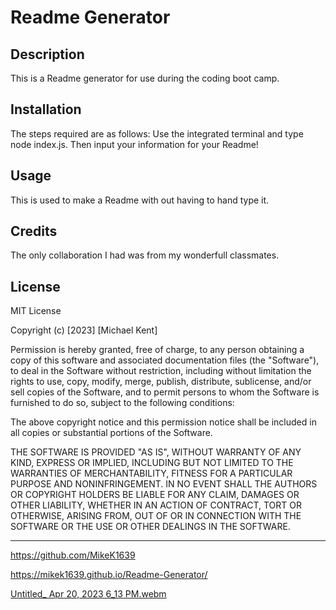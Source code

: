 # Readme Generator

## Description

This is a Readme generator for use during the coding boot camp.


## Installation

The steps required are as follows: 
Use the integrated terminal and type node index.js. 
Then input your information for your Readme!

## Usage

This is used to make a Readme with out having to hand type it.


## Credits

The only collaboration I had was from my wonderfull classmates.


## License

MIT License

Copyright (c) [2023] [Michael Kent]

Permission is hereby granted, free of charge, to any person obtaining a copy
of this software and associated documentation files (the "Software"), to deal
in the Software without restriction, including without limitation the rights
to use, copy, modify, merge, publish, distribute, sublicense, and/or sell
copies of the Software, and to permit persons to whom the Software is
furnished to do so, subject to the following conditions:

The above copyright notice and this permission notice shall be included in all
copies or substantial portions of the Software.

THE SOFTWARE IS PROVIDED "AS IS", WITHOUT WARRANTY OF ANY KIND, EXPRESS OR
IMPLIED, INCLUDING BUT NOT LIMITED TO THE WARRANTIES OF MERCHANTABILITY,
FITNESS FOR A PARTICULAR PURPOSE AND NONINFRINGEMENT. IN NO EVENT SHALL THE
AUTHORS OR COPYRIGHT HOLDERS BE LIABLE FOR ANY CLAIM, DAMAGES OR OTHER
LIABILITY, WHETHER IN AN ACTION OF CONTRACT, TORT OR OTHERWISE, ARISING FROM,
OUT OF OR IN CONNECTION WITH THE SOFTWARE OR THE USE OR OTHER DEALINGS IN THE
SOFTWARE.

---
https://github.com/MikeK1639 

https://mikek1639.github.io/Readme-Generator/


[Untitled_ Apr 20, 2023 6_13 PM.webm](https://user-images.githubusercontent.com/126822125/233498557-c597f443-21c3-4411-a48b-8a529d99acc0.webm)

